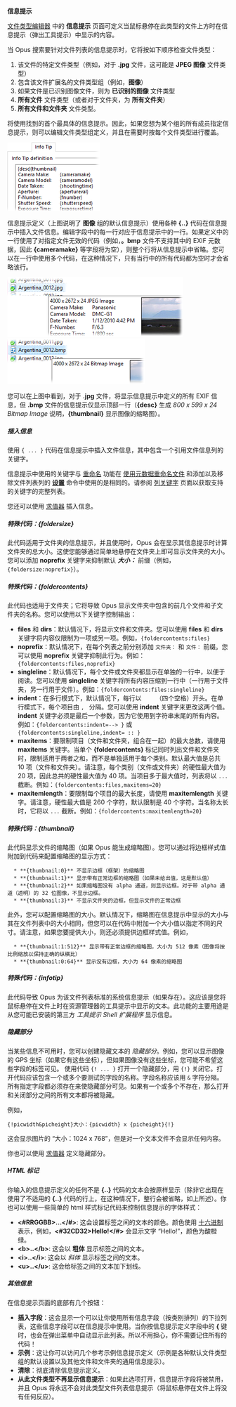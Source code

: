 **信息提示**

[文件类型编辑器](../filetype_editor/README.zh.md) 中的 **信息提示** 页面可定义当鼠标悬停在此类型的文件上方时在信息提示（弹出工具提示）中显示的内容。

当 Opus 搜索要针对文件列表的信息提示时，它将按如下顺序检查文件类型：

1.  该文件的特定文件类型（例如，对于 **.jpg** 文件，这可能是 **JPEG 图像** 文件类型）
2.  包含该文件扩展名的文件类型组（例如，**图像**）
3.  如果文件是已识别图像文件，则为 **已识别的图像** 文件类型
4.  **所有文件** 文件类型（或者对于文件夹，为 **所有文件夹**）
5.  **所有文件和文件夹** 文件类型。

将使用找到的首个最具体的信息提示。因此，如果您想为某个组的所有成员指定信息提示，则可以编辑文件类型组定义，并且在需要时按每个文件类型进行覆盖。

![](/Manual/images/media/images_infotip.png) 

信息提示定义（上图说明了 **图像** 组的默认信息提示）使用各种 **{..}** 代码在信息提示中插入文件信息。编辑字段中的每一行对应于信息提示中的一行。如果定义中的一行使用了对指定文件无效的代码（例如，**。bmp** 文件不支持其中的 EXIF 元数据，因此 **{cameramake}** 等字段将为空），则整个行将从信息提示中省略。您可以在一行中使用多个代码，在这种情况下，只有当行中的所有代码都为空时才会省略该行。

![](/Manual/images/media/infotip_-_jpeg.png)     ![](/Manual/images/media/infotip_-_bmp.png)

您可以在上图中看到，对于 **.jpg** 文件，将显示信息提示中定义的所有 EXIF 信息，但 **.bmp** 文件的信息提示仅显示顶部一行（**{desc}** 生成 *800 x 599 x 24 Bitmap Image* 说明，**{thumbnail}** 显示图像的缩略图）。

##### 插入信息

使用 `{ ... }` 代码在信息提示中插入文件信息，其中包含一个引用文件信息列的关键字。

信息提示中使用的关键字与 [重命名](/Manual/file_operations/renaming_files/README.zh.md) 功能在 [使用元数据重命名文件](/Manual/file_operations/renaming_files/advanced_rename/renaming_with_metadata.zh.md) 和添加以及移除文件列表列的 **[设置](/Manual/reference/command_reference/internal_commands/set.zh.md)** 命令中使用的是相同的。请参阅 [列关键字](/Manual/reference/metadata_keywords/keywords_for_columns.zh.md) 页面以获取支持的关键字的完整列表。

您还可以使用 [求值器](/Manual/evaluator/README.zh.md) 插入信息。

##### 特殊代码：{foldersize}

此代码适用于文件夹的信息提示，并且使用时，Opus 会在显示其信息提示时计算文件夹的总大小。这使您能够通过简单地悬停在文件夹上即可显示文件夹的大小。您可以添加 **noprefix** 关键字来抑制默认 ***大小：*** 前缀（例如，`{foldersize:noprefix}`）。

##### 特殊代码：{foldercontents}

此代码也适用于文件夹；它将导致 Opus 显示文件夹中包含的前几个文件和子文件夹的名称。您可以使用以下关键字控制输出：

- **files** 和 **dirs**：默认情况下，将显示文件和文件夹。您可以使用 **files** 和 **dirs** 关键字将内容仅限制为一项或另一项。例如，`{foldercontents:files}`
- **noprefix**：默认情况下，在每个列表之前分别添加 `文件夹：` 和 `文件：` 前缀。您可以使用 **noprefix** 关键字抑制此行为。例如：`{foldercontents:files,noprefix}`
- **singleline**：默认情况下，每个文件或文件夹都显示在单独的一行中，以便于阅读。您可以使用 **singleline** 关键字将所有内容压缩到一行中（一行用于文件夹，另一行用于文件）。例如：`{foldercontents:files:singleline}`
- **indent**：在多行模式下，默认情况下，每行以 `    `（四个空格）开头。在单行模式下，每个项目由 `, ` 分隔。您可以使用 **indent** 关键字来更改这两个值。**indent** 关键字必须是最后一个参数，因为它使用到字符串末尾的所有内容。例如：`{foldercontents:indent=--> }` 或 `{foldercontents:singleline,indent= :: }`
- **maxitems**：要限制项目（文件和文件夹，组合在一起）的最大总数，请使用 **maxitems** 关键字。当单个 **{foldercontents}** 标记同时列出文件和文件夹时，限制适用于两者之和，而不是单独适用于每个类别。默认最大值是总共 10 项（文件和文件夹）。请注意，每个类别（文件或文件夹）的硬性最大值为 20 项，因此总共的硬性最大值为 40 项。当项目多于最大值时，列表将以 `...` 截断。例如：`{foldercontents:files,maxitems=20}`
- **maxitemlength**：要限制每个项目的最大长度，请使用 **maxitemlength** 关键字。请注意，硬性最大值是 260 个字符，默认限制是 40 个字符。当名称太长时，它将以 `...` 截断。例如：`{foldercontents:maxitemlength=20}`

##### 特殊代码：{thumbnail}

此代码显示文件的缩略图（如果 Opus 能生成缩略图）。您可以通过将边框样式值附加到代码来配置缩略图的显示方式：

      * **{thumbnail:0}** 不显示边框（框架）的缩略图 
      * **{thumbnail:1}** 显示带有正常边框的缩略图（如果未给出值，这是默认值） 
      * **{thumbnail:2}** 如果缩略图没有 alpha 通道，则显示边框。对于带 alpha 通道（透明）的 32 位图像，不显示边框。 
      * **{thumbnail:3}** 不显示文件夹的边框，但显示文件的正常边框

此外，您可以配置缩略图的大小。默认情况下，缩略图在信息提示中显示的大小与其在文件列表中的大小相同，但您可以在代码中附加一个大小值以指定不同的尺寸。请注意，如果您要提供大小，则还必须提供边框样式值。例如，

      * **{thumbnail:1:512}** 显示带有正常边框的缩略图，大小为 512 像素（图像将按比例缩放以保持正确的纵横比） 
      * **{thumbnail:0:64}** 显示没有边框，大小为 64 像素的缩略图

##### 特殊代码：{infotip}

此代码导致 Opus 为该文件列表标准的系统信息提示（如果存在）。这应该是您将鼠标悬停在文件上时在资源管理器的工具提示中显示的文本。此功能的主要用途是从您可能已安装的第三方 *工具提示 Shell 扩展程序* 显示信息。

##### 隐藏部分

当某些信息不可用时，您可以创建隐藏文本的 *隐藏部分*。例如，您可以显示图像的 GPS 坐标（如果它有这些坐标），但如果图像没有这些坐标，您可能不希望这些字段的标签可见。
使用代码 `{! ... }` 打开一个隐藏部分，用 `{!}` 关闭它。打开代码应该包含一个或多个要测试的字段的名称。字段名称应该用 `&` 字符分隔。所有指定字段都必须存在来使隐藏部分可见。如果有一个或多个不存在，那么打开和关闭部分之间的所有文本都将被隐藏。

例如，

    {!picwidth&picheight}大小：{picwidth} x {picheight}{!}

这会显示图片的 “大小：1024 x 768”，但是对一个文本文件不会显示任何内容。

你也可以使用 [求值器](/Manual/evaluator/README.zh.md) 定义隐藏部分。

##### HTML 标记

你输入的信息提示定义的任何不是 **{..}** 代码的文本会按原样显示（除非它出现在使用了不适用的 **{..}** 代码的行上，在这种情况下，整行会被省略，如上所述）。你也可以使用一些简单的 html 样式标记代码来控制信息提示的字体样式：

- **\<#RRGGBB\>...\</#\>**: 这会设置标签之间的文本的颜色。颜色使用 [十六进制](http://en.wikipedia.org/wiki/Web_colors) 表示，例如，**\<#32CD32\>Hello!\</#\>** 会显示文字 “Hello!”，颜色为酸橙绿。
- **\<b\>..\</b\>**: 这会以 **粗体** 显示标签之间的文本。
- **\<i\>..\</i\>**: 这会以 *斜体* 显示标签之间的文本。
- **\<u\>..\</u\>**: 这会给标签之间的文本加下划线。

##### 其他信息

在信息提示页面的底部有几个按钮：

- **插入字段**：这会显示一个可以让你使用所有信息字段（按类别排列）的下拉列表，这些信息字段可以在信息提示中使用。当你按信息提示定义字段中的 **{** 键时，也会在弹出菜单中自动显示此列表。所以不用担心，你不需要记住所有的代码！
- **示例**：这让你可以访问几个参考示例信息提示定义（示例是各种默认文件类型组的默认设置以及其他文件和文件夹的通用信息提示）。
- **清除**：彻底清除信息提示定义。
- **从此文件类型不再显示信息提示**：如果此选项打开，信息提示字段将被禁用，并且 Opus 将永远不会对此类型文件列表信息提示（将鼠标悬停在文件上将没有任何反应）。